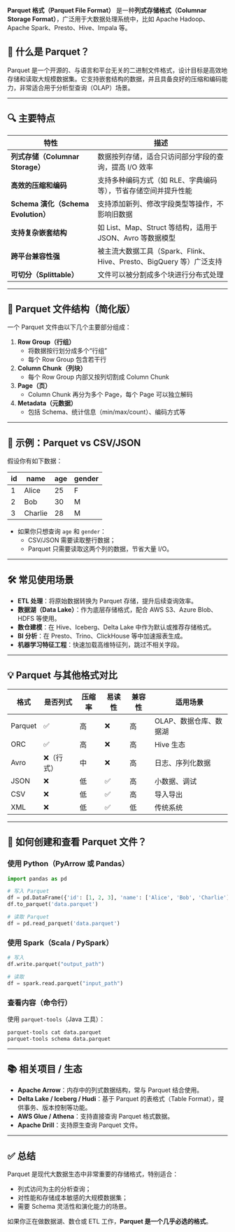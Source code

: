 **Parquet 格式（Parquet File Format）** 是一种**列式存储格式（Columnar Storage Format）**，广泛用于大数据处理系统中，比如 Apache Hadoop、Apache Spark、Presto、Hive、Impala 等。

## 📌 什么是 Parquet？

Parquet 是一个开源的、与语言和平台无关的二进制文件格式，设计目标是高效地存储和读取大规模数据集。它支持嵌套结构的数据，并且具备良好的压缩和编码能力，非常适合用于分析型查询（OLAP）场景。

---

## 🔍 主要特点

| 特性 | 描述 |
|------|------|
| **列式存储（Columnar Storage）** | 数据按列存储，适合只访问部分字段的查询，提高 I/O 效率 |
| **高效的压缩和编码** | 支持多种编码方式（如 RLE、字典编码等），节省存储空间并提升性能 |
| **Schema 演化（Schema Evolution）** | 支持添加新列、修改字段类型等操作，不影响旧数据 |
| **支持复杂嵌套结构** | 如 List、Map、Struct 等结构，适用于 JSON、Avro 等数据模型 |
| **跨平台兼容性强** | 被主流大数据工具（Spark、Flink、Hive、Presto、BigQuery 等）广泛支持 |
| **可切分（Splittable）** | 文件可以被分割成多个块进行分布式处理 |

---

## 🧱 Parquet 文件结构（简化版）

一个 Parquet 文件由以下几个主要部分组成：

1. **Row Group（行组）**
   - 将数据按行划分成多个“行组”
   - 每个 Row Group 包含若干行
2. **Column Chunk（列块）**
   - 每个 Row Group 内部又按列切割成 Column Chunk
3. **Page（页）**
   - Column Chunk 再分为多个 Page，每个 Page 可以独立解码
4. **Metadata（元数据）**
   - 包括 Schema、统计信息（min/max/count）、编码方式等

---

## 🧪 示例：Parquet vs CSV/JSON

假设你有如下数据：

| id | name     | age | gender |
|----|----------|-----|--------|
| 1  | Alice    | 25  | F      |
| 2  | Bob      | 30  | M      |
| 3  | Charlie  | 28  | M      |

- 如果你只想查询 `age` 和 `gender`：
  - CSV/JSON 需要读取整行数据；
  - Parquet 只需要读取这两个列的数据，节省大量 I/O。

---

## 🛠️ 常见使用场景

- **ETL 处理**：将原始数据转换为 Parquet 存储，提升后续查询效率。
- **数据湖（Data Lake）**：作为底层存储格式，配合 AWS S3、Azure Blob、HDFS 等使用。
- **数仓建模**：在 Hive、Iceberg、Delta Lake 中作为默认或推荐存储格式。
- **BI 分析**：在 Presto、Trino、ClickHouse 等中加速报表生成。
- **机器学习特征工程**：快速加载高维特征列，跳过不相关字段。

---

## 💡 Parquet 与其他格式对比

| 格式       | 是否列式 | 压缩率 | 易读性 | 兼容性 | 适用场景         |
|------------|-----------|---------|--------|--------|------------------|
| Parquet    | ✅        | 高      | ❌     | 高     | OLAP、数据仓库、数据湖 |
| ORC        | ✅        | 高      | ❌     | 高     | Hive 生态         |
| Avro       | ❌（行式）| 中      | ❌     | 高     | 日志、序列化数据 |
| JSON       | ❌        | 低      | ✅     | 高     | 小数据、调试     |
| CSV        | ❌        | 低      | ✅     | 高     | 导入导出         |
| XML        | ❌        | 低      | ✅     | 低     | 传统系统         |

---

## 🧰 如何创建和查看 Parquet 文件？

### 使用 Python（PyArrow 或 Pandas）

```python
import pandas as pd

# 写入 Parquet
df = pd.DataFrame({'id': [1, 2, 3], 'name': ['Alice', 'Bob', 'Charlie']})
df.to_parquet('data.parquet')

# 读取 Parquet
df = pd.read_parquet('data.parquet')
```

### 使用 Spark（Scala / PySpark）

```python
# 写入
df.write.parquet("output_path")

# 读取
df = spark.read.parquet("input_path")
```

### 查看内容（命令行）

使用 `parquet-tools`（Java 工具）：

```bash
parquet-tools cat data.parquet
parquet-tools schema data.parquet
```

---

## 📚 相关项目 / 生态

- **Apache Arrow**：内存中的列式数据结构，常与 Parquet 结合使用。
- **Delta Lake / Iceberg / Hudi**：基于 Parquet 的表格式（Table Format），提供事务、版本控制等功能。
- **AWS Glue / Athena**：支持直接查询 Parquet 格式数据。
- **Apache Drill**：支持原生查询 Parquet 文件。

---

## ✅ 总结

Parquet 是现代大数据生态中非常重要的存储格式，特别适合：

- 列式访问为主的分析查询；
- 对性能和存储成本敏感的大规模数据集；
- 需要 Schema 灵活性和演化能力的场景。

如果你正在做数据湖、数仓或 ETL 工作，**Parquet 是一个几乎必选的格式**。
